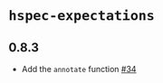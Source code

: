 # `hspec-expectations`

## 0.8.3

* Add the `annotate` function [#34](https://github.com/hspec/hspec-expectations/pull/34)
